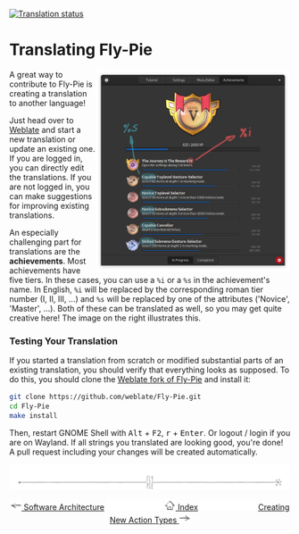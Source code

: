 [![Translation status](https://hosted.weblate.org/widgets/fly-pie/-/horizontal-auto.svg)](https://hosted.weblate.org/engage/fly-pie/)

# Translating Fly-Pie

<img align="right" width="350px" src ="pics/achievements.jpg" />

A great way to contribute to Fly-Pie is creating a translation to another language! 

Just head over to [Weblate](https://hosted.weblate.org/engage/fly-pie/) and start a new translation or update an existing one.
If you are logged in, you can directly edit the translations.
If you are not logged in, you can make suggestions for improving existing translations.

An especially challenging part for translations are the **achievements**.
Most achievements have five tiers.
In these cases, you can use a `%i` or a `%s` in the achievement's name.
In English, `%i` will be replaced by the corresponding roman tier number (I, II, III, ...) and `%s` will be replaced by one of the attributes ('Novice', 'Master', ...).
Both of these can be translated as well, so you may get quite creative here!
The image on the right illustrates this.

<p style="clear:both"></p>


### Testing Your Translation

If you started a translation from scratch or modified substantial parts of an existing translation, you should verify that everything looks as supposed.
To do this, you should clone the [Weblate fork of Fly-Pie](https://github.com/weblate/Fly-Pie/tree/weblate-fly-pie-core) and install it:

```bash
git clone https://github.com/weblate/Fly-Pie.git
cd Fly-Pie
make install
```

Then, restart GNOME Shell with <kbd>Alt</kbd> + <kbd>F2</kbd>, <kbd>r</kbd> + <kbd>Enter</kbd>.
Or logout / login if you are on Wayland.
If all strings you translated are looking good, you're done!
A pull request including your changes will be created automatically.

<!-- Commented out until this works properly

## Translating Using Offline Tools

If you do not want to use Weblate, you can also contribute to the translations of Fly-Pie using standard offline tools.
First you should [fork the Fly-Pie repository](https://github.com/schneegans/fly-pie/fork) and clone the latest `develop` branch from your fork.
You can then install the extension by executing

```bash
make install
```

Then restart GNOME Shell with <kbd>Alt</kbd> + <kbd>F2</kbd>, <kbd>r</kbd> + <kbd>Enter</kbd>.
Or logout / login if you are on Wayland.

### Start a translation to a new language

If you want to contribute a translation to a completely new language, this is best done via Weblate (see above).
Direct PRs to add a new translation to the Fly-Pie project are also supported.
However, automatic creation of a completely new `po` file with `make` is in the works, but not yet implemented.


There are two ways, you can either use the [Weblate](https://hosted.weblate.org/engage/fly-pie/) online translation tool or standard offline tools such as [Poedit](https://poedit.net/) or the [GNOME Translation Editor](https://wiki.gnome.org/Apps/Gtranslator).

* You can then start your contribution with the following command:

  ```bash
  make po/XX.po   # XX is the language code for the translation
                  # (`de` for German, `it` for Italian etc.)
  ```

* In case you are the first translator to a language, this `make` command will create the `po/XX.po` file for you.
Otherwise, it pulls the latest strings from `po/flypie.pot` and merges them into the existing translation file for your language.

* Now open this file and start translating! We suggest using a tool like
[Poedit](https://poedit.net/) or the [GNOME Translation Editor](https://wiki.gnome.org/Apps/Gtranslator).

* Once you are happy to test your translation, install the extension with your updated translations:

  ```bash
  make install
  ```

  Then, restart GNOME Shell with <kbd>Alt</kbd> + <kbd>F2</kbd>, <kbd>r</kbd> + <kbd>Enter</kbd>.
Or logout / login if you are on Wayland.

* Test if all strings you translated are looking good.
Then, you can add your new `*.po` file with a commit like `:globe_with_meridians: <Add/Update> <Language> translation`
and submit a pull request to the `develop` branch!

**To get started, have a look at the [Pull Request Template](.github/PULL_REQUEST_TEMPLATE/add_or_update_translation.md)**.
It provides a guideline on what to do in order to get your Pull Request accepted.
When creating your pull request, you can simply append a `&template=add_or_update_translation.md`
to the URL to auto-populate the body of your pull request with the template.

Please refer to [contributing.md](contributing.md) for further contribution guidelines.

-->

<p align="center"><img src ="pics/hr.svg" /></p>

<p align="center">
  <a href="software-architecture.md"><img src ="pics/left-arrow.png"/> Software Architecture</a>
  <img src="pics/nav-space.svg"/>
  <a href="../README.md#getting-started"><img src ="pics/home.png"/> Index</a>
  <img src="pics/nav-space.svg"/>
  <a href="creating-actions.md">Creating New Action Types <img src ="pics/right-arrow.png"/></a>
</p>
